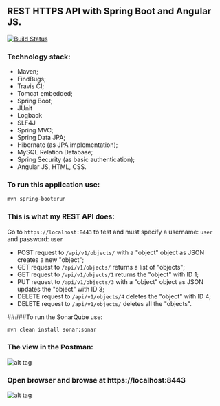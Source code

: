 ## REST HTTPS API with Spring Boot and Angular JS.

[![Build Status](https://travis-ci.org/OKaluzny/springboot-rest-api-angularjs-https.svg?branch=master)](https://travis-ci.org/OKaluzny/springboot-rest-api-angularjs-https)

### Technology stack:

* Maven;
* FindBugs;
* Travis CI;
* Tomcat embedded;
* Spring Boot;
* JUnit
* Logback
* SLF4J
* Spring MVC;
* Spring Data JPA;
* Hibernate (as JPA implementation);
* MySQL Relation Database;
* Spring Security (as basic authentication);
* Angular JS, HTML, CSS.

### To run this application use:

```bash
mvn spring-boot:run
  ```

### This is what my REST API does:

Go to `https://localhost:8443` to test and must specify a username: `user` and password: `user`

* POST request to `/api/v1/objects/` with a "object" object as JSON creates a new "object";
* GET request to `/api/v1/objects/` returns a list of "objects";
* GET request to `/api/v1/objects/1` returns the "object" with ID 1;
* PUT request to `/api/v1/objects/3` with a "object" object as JSON updates the "object" with ID 3;
* DELETE request to `/api/v1/objects/4` deletes the "object" with ID 4;
* DELETE request to `/api/v1/objects/` deletes all the "objects".

#####To run the SonarQube use:

```bash
mvn clean install sonar:sonar
```

### The view in the Postman:

![alt tag](http://i.piccy.info/i9/665a540f876b8b1906ce5f8677343aaf/1479502060/67612/1085055/rest10.jpg)

### Open browser and browse at https://localhost:8443

![alt tag](http://i.piccy.info/i9/7656c6d92ad0b4f722500bb6ebbf944e/1479758651/77123/1085055/resthttps.jpg)